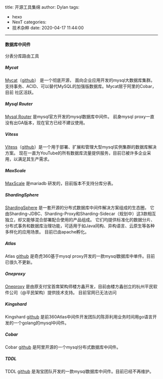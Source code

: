 title: 开源工具集绵
author: Dylan
tags:
  - hexo
  - NexT
categories:
  - 技术杂粹
date: 2020-04-17 11:44:00
---
#### 数据库中间件
分表分库路由工具
##### Mycat
[Mycat](http://mycat.io/)（[github](https://github.com/MyCATApache/Mycat-Server)） 是一个彻底开源，
面向企业应用开发的mysql大数据库集群。支持事务、ACID、可以替代MySQL的加强版数据库。Mycat居于阿里的Cobar，目前
社区活跃。

##### Mysql Router
[Mysql Router](https://www.mysql.com/cn/products/enterprise/router.html) 是mysql官方开发的mysql数据库中间件。
前身mysql proxy一直没有出GA版本，现在官方已经不建议使用。

##### Vitess
[Vitess](https://vitess.io/)（[github](https://github.com/vitessio/vitess)）是一个用于部署、扩展和管理大型mysql实例集群的数据库解决方案。
现在一直为YouTube的所有数据库流量提供服务，目前已被许多企业采用，以满足其生产需求。

##### MaxScale
[MaxScale](https://mariadb.com/kb/en/maxscale/) 是mariadb 研发的，目前版本不支持分库分表。

##### ShardingSphere
[ShardingSphere](http://shardingsphere.apache.org/index_zh.html) 是一套开源的分布式数据库中间件解决方案组成的生态圈，
它由Sharding-JDBC、Sharding-Proxy和Sharding-Sidecar（规划中）这3款相互独立，却又能够混合部署配合使用的产品组成。
它们均提供标准化的数据分片、分布式事务和数据库治理功能，可适用于如Java同构、异构语言、云原生等各种多样化的应用场景。
目前已由apache孵化。

##### Atlas
Atlas [github](https://github.com/Qihoo360/Atlas) 是奇虎360基于mysql proxy开发的一款mysql数据库中单件。目前已很久不更新。

##### Oneproxy
[Oneproxy](http://www.onexsoft.com) 是由原支付宝首席架构师楼方鑫开发，目前由楼方鑫创立的杭州平民软件公司（@平民架构）提供技术支持。
目前官网已无法访问

##### Kingshard
Kingshard [github](https://github.com/flike/kingshard) 是前360Atlas中间件开发团队的陈菲利用业务时间用go语言开发的一个golang的mysql中间件。

##### Cobar
Cobar [github](https://github.com/alibaba/cobar) 是阿里开源的一个mysql分布式数据库中间件。

##### TDDL
TDDL [github](https://github.com/alibaba/tb_tddl) 是淘宝团队开发的一款mysql数据库中间件。目前已经不再维护。